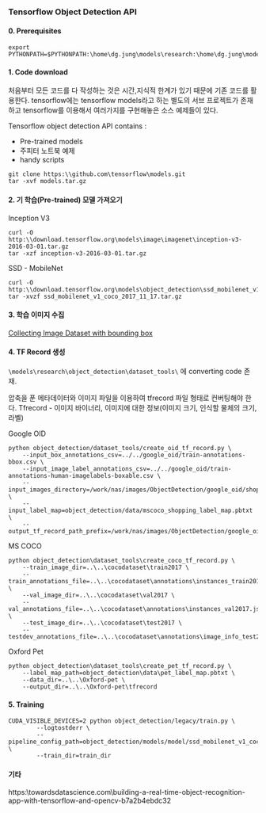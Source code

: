 ### Tensorflow Object Detection API

#### 0. Prerequisites
```
export PYTHONPATH=$PYTHONPATH:\home\dg.jung\models\research:\home\dg.jung\models\research\slim
```

#### 1. Code download

처음부터 모든 코드를 다 작성하는 것은 시간,지식적 한계가 있기 때문에 기존 코드를 활용한다. tensorflow에는 tensorflow models라고 하는 별도의 서브 프로젝트가 존재하고 tensorflow를 이용해서 여러가지를 구현해놓은 소스 예제들이 있다.

Tensorflow object detection API contains :
- Pre-trained models
- 주피터 노트북 예제
- handy scripts

```
git clone https:\\github.com\tensorflow\models.git
tar -xvf models.tar.gz
```

#### 2. 기 학습(Pre-trained) 모델 가져오기

Inception V3
```
curl -O http:\\download.tensorflow.org\models\image\imagenet\inception-v3-2016-03-01.tar.gz
tar -xzf inception-v3-2016-03-01.tar.gz
```

SSD - MobileNet
```
curl -O http:\\download.tensorflow.org\models\object_detection\ssd_mobilenet_v1_coco_2017_11_17.tar.gz
tar -xvzf ssd_mobilenet_v1_coco_2017_11_17.tar.gz
```

#### 3. 학습 이미지 수집
[Collecting Image Dataset with bounding box](:note:cf036736-f5fb-4309-8400-89eb0e17b531)

#### 4. TF Record 생성

``\models\research\object_detection\dataset_tools\`` 에 converting code 존재.

압축을 푼 메타데이터와 이미지 파일을 이용하여 tfrecord 파일 형태로 컨버팅해야 한다.
Tfrecord - 이미지 바이너리, 이미지에 대한 정보(이미지 크기, 인식할 물체의 크기, 라벨)

Google OID
```
python object_detection/dataset_tools/create_oid_tf_record.py \
    --input_box_annotations_csv=../../google_oid/train-annotations-bbox.csv \
    --input_image_label_annotations_csv=../../google_oid/train-annotations-human-imagelabels-boxable.csv \
    --input_images_directory=/work/nas/images/ObjectDetection/google_oid/shopping/train_02 \
    --input_label_map=object_detection/data/mscoco_shopping_label_map.pbtxt \
    --output_tf_record_path_prefix=/work/nas/images/ObjectDetection/google_oid/tfrecord/train_02_test/oid_train_02.tfrecord
```

MS COCO
```
python object_detection\dataset_tools\create_coco_tf_record.py \
    --train_image_dir=..\..\cocodataset\train2017 \
    --train_annotations_file=..\..\cocodataset\annotations\instances_train2017.json \
    --val_image_dir=..\..\cocodataset\val2017 \
    --val_annotations_file=..\..\cocodataset\annotations\instances_val2017.json \
    --test_image_dir=..\..\cocodataset\test2017 \
    --testdev_annotations_file=..\..\cocodataset\annotations\image_info_test2017\image_info_test2017.json
```

Oxford Pet
```
python object_detection\dataset_tools\create_pet_tf_record.py \
	--label_map_path=object_detection\data\pet_label_map.pbtxt \
    --data_dir=..\..\Oxford-pet \
    --output_dir=..\..\Oxford-pet\tfrecord
```

#### 5. Training
```
CUDA_VISIBLE_DEVICES=2 python object_detection/legacy/train.py \
        --logtostderr \
        --pipeline_config_path=object_detection/models/model/ssd_mobilenet_v1_coco.config \
        --train_dir=train_dir
```

#### 기타
https:\\towardsdatascience.com\building-a-real-time-object-recognition-app-with-tensorflow-and-opencv-b7a2b4ebdc32